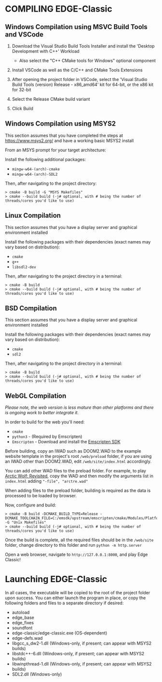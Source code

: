 
# COMPILING EDGE-Classic

## Windows Compilation using MSVC Build Tools and VSCode

1. Download the Visual Studio Build Tools Installer and install the 'Desktop Development with C++' Workload
   - Also select the "C++ CMake tools for Windows" optional component

2. Install VSCode as well as the C/C++ and CMake Tools Extensions

3. After opening the project folder in VSCode, select the 'Visual Studio Build Tools (version) Release - x86_amd64' kit for 64-bit, or the x86 kit for 32-bit

4. Select the Release CMake build variant

5. Click Build

## Windows Compilation using MSYS2

This section assumes that you have completed the steps at https://www.msys2.org/ and have a working basic MSYS2 install

From an MSYS prompt for your target architecture:

Install the following additional packages:
* `mingw-w64-(arch)-cmake`
* `mingw-w64-(arch)-SDL2`

Then, after navigating to the project directory:

```
> cmake -B build -G "MSYS Makefiles"
> cmake --build build (-j# optional, with # being the number of threads/cores you'd like to use)
```

## Linux Compilation

This section assumes that you have a display server and graphical environment installed

Install the following packages with their dependencies (exact names may vary based on distribution):
* `cmake`
* `g++`
* `libsdl2-dev`

Then, after navigating to the project directory in a terminal:

```
> cmake -B build
> cmake --build build (-j# optional, with # being the number of threads/cores you'd like to use)
```

## BSD Compilation

This section assumes that you have a display server and graphical environment installed

Install the following packages with their dependencies (exact names may vary based on distribution):
* `cmake`
* `sdl2`

Then, after navigating to the project directory in a terminal:

```
> cmake -B build
> cmake --build build (-j# optional, with # being the number of threads/cores you'd like to use)
```
## WebGL Compilation

*Please note, the web version is less mature than other platforms and there is ongoing work to better integrate it.*

In order to build for the web you'll need:

* `cmake`
* `python3` - (Required by Emscripten)
* `Emscripten` - Download and install the [Emscripten SDK](https://emscripten.org/docs/getting_started/downloads.html)  

Before building, copy an IWAD such as DOOM2.WAD to the example website template in the project's root ```/web/preload``` folder, if you are using an IWAD other than DOOM2.WAD, edit ```/web/site/index.html``` accordingly.  

You can add other WAD files to the preload folder.  For example, to play  [Arctic Wolf: Revisited](https://www.moddb.com/mods/edge-classic-add-ons/downloads/arctic-wolf-revisited), copy the WAD and then modify the arguments list in ```index.html``` adding ```"-file", "arctre.wad"```

When adding files to the preload folder, building is required as the data is processed to be loaded by browser. 

Now, configure and build:

```
> cmake -B build -DCMAKE_BUILD_TYPE=Release -DCMAKE_TOOLCHAIN_FILE=C:/emsdk/upstream/emscripten/cmake/Modules/Platform/Emscripten.cmake -G "Unix Makefiles"
> cmake --build build (-j# optional, with # being the number of threads/cores you'd like to use)
```

Once the build is complete, all the required files should be in the ```/web/site``` folder, change directory to this folder and run ```python -m http.server```

Open a web browser, navigate to ```http://127.0.0.1:8000```, and play Edge Classic!   

# Launching EDGE-Classic

In all cases, the executable will be copied to the root of the project folder upon success. You can either launch the program in place, or copy the following folders and files to a separate directory if desired:
* autoload
* edge_base
* edge_fixes
* soundfont
* edge-classic/edge-classic.exe (OS-dependent)
* edge-defs.wad
* libgcc_s_dw2-1.dll (Windows-only, if present; can appear with MSYS2 builds)
* libstdc++-6.dll (Windows-only, if present; can appear with MSYS2 builds)
* libwinpthread-1.dll (Windows-only, if present; can appear with MSYS2 builds)
* SDL2.dll (Windows-only)
